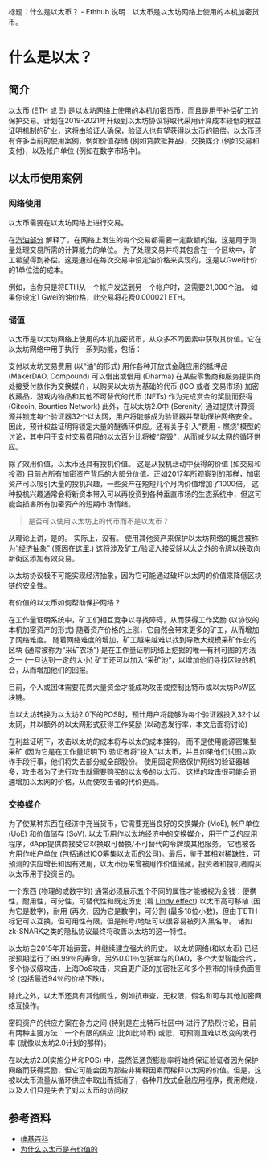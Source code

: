 标题：什么是以太币？ - Ethhub
说明：以太币是以太坊网络上使用的本机加密货币。

# 什么是以太？

## 简介

以太币 \(ETH 或 Ξ\) 是以太坊网络上使用的本机加密货币，而且是用于补偿矿工的保护交易。计划在2019-2021年升级到以太坊协议将取代采用计算成本较低的权益证明机制的矿业，这将由验证人确保，验证人也有望获得以太币的赔偿。以太币还有许多当前的使用案例，例如价值存储 \(例如贷款抵押品\)，交换媒介 \(例如交易和支付\)，以及帐户单位 \(例如在数字市场中\)。

## 以太币使用案例

### 网络使用

以太币需要在以太坊网络上进行交易。

在[汽油部分](https://docs.ethhub.io/-LTo-PwFj1VwulVCZAFW/~/drafts/-LUpsUsOLWLhW7Fftje4/primary/using-ethereum/ethereum-network-basics/transactions/gas) 解释了，在网络上发生的每个交易都需要一定数额的油，这是用于测量处理交易所需的计算能力的单位。
为了处理交易并将其包含在一个区块中，矿工希望得到补偿。这是通过在每次交易中设定油价格来实现的，这是以Gwei计价的1单位油的成本。

例如，当你只是将ETH从一个帐户发送到另一个帐户时，这需要21,000个油。 如果你设定1 Gwei的油价格，此交易将花费0.000021 ETH。

### 储值

以太币是以太坊网络上使用的本机加密货币，从众多不同因素中获取其价值。它在以太坊网络中用于执行一系列功能，包括：

支付以太坊交易费用 \(以“油”的形式\) 用作各种开放式金融应用的抵押品 \(MakerDAO, Compound\) 可以借出或借用 \(Dharma\) 在某些零售商和服务提供商处接受付款作为交换媒介，以购买以太坊为基础的代币 \(ICO 或者 交易市场\) 加密收藏品，游戏内物品和其他不可替代的代币 \(NFTs\) 作为完成赏金的奖励而获得 \(Gitcoin, Bounties Network\) 此外，在以太坊2.0中 \(Serenity\) 通过提供计算资源并锁定每个验证器32个以太网，用户将能够成为验证器并帮助保护网络安全。 因此，预计权益证明将锁定大量的醚循环供应。还有关于引入“费用 - 燃烧”模型的讨论，其中用于支付交易费用的以太百分比将被“烧毁”，从而减少以太网的循环供应。

除了效用价值，以太币还具有投机价值。 这是从投机活动中获得的价值 \(如交易和投资\) 目前占所有加密资产背后的大部分价值。正如2017年所观察到的那样，加密资产可以吸引大量的投机兴趣，一些资产在短短几个月内价值增加了1000倍。 这种投机兴趣通常会将新资本带入可以再投资到各种垂直市场的生态系统中，但这可能会损害所有加密资产的短期市场情绪。

> 是否可以使用以太坊上的代币而不是以太币？

从理论上讲，是的。 实际上，没有。 使用其他资产来保护以太坊网络的概念被称为“经济抽象” \(原因在[这里](https://docs.ethhub.io/questions-about-ethereum/is-ether-needed-for-transaction-fees).\) 这将涉及矿工/验证人接受除以太之外的令牌以换取向新街区添加有效交易。

以太坊协议极不可能实现经济抽象，因为它可能通过破坏以太网的价值来降低区块链的安全性。

有价值的以太币如何帮助保护网络？

在工作量证明系统中，矿工们相互竞争以寻找障碍，从而获得工作奖励 \(以协议的本机加密资产的形式\) 随着资产价格的上涨，它自然会带来更多的矿工，从而增加了网络难度。 随着网络难度的增加，矿工越来越难以找到导致大规模采矿作业的区块 \(通常被称为“采矿农场”\) 是在工作量证明网络上挖掘的唯一有利可图的方法之一 \(一旦达到一定的大小\) 矿工还可以加入“采矿池”，以增加他们寻找区块的机会，从而增加他们的回报。

目前，个人或团体需要花费大量资金才能成功攻击或控制比特币或以太坊PoW区块链。

当以太坊转换为以太坊2.0下的POS时，预计用户将能够为每个验证器投入32个以太网，并以额外的以太网形式获得工作奖励 \(以动态发行率，本文后面将讨论\)

在利益证明下，攻击以太坊的成本将与以太的成本挂钩。 而不是使用能源密集型采矿 \(因为它是在工作量证明下\) 验证者将“投入”以太币，并且如果他们试图以欺诈手段行事，他们将失去部分或全部股份。 使用固定网络保护网络的验证器越多，攻击者为了进行攻击就需要购买的以太多的以太币。 这样的攻击很可能会迅速增加以太网的价格，从而使攻击者的代价更高。

### 交换媒介

为了使某种东西在经济中充当货币，它需要充当良好的交换媒介 \(MoE\), 帐户单位 \(UoE\) 和价值储存 \(SoV\). 以太币用作以太坊经济中的交换媒介，用于广泛的应用程序，dApp提供商接受它以换取可替换/不可替代的令牌或其他服务。 它也被各方用作帐户单位 \(包括通过ICO筹集以太币的公司\)。最后，鉴于其相对稀缺性，可预测的供应增长和固有效用，以太币历来曾被用作价值储藏，投资者和投机者购买以太币用于投资目的。

一个东西 \(物理的或数字的\) 通常必须展示五个不同的属性才能被视为金钱：便携性，耐用性，可分性，可替代性和既定历史 \(看 [Lindy effect](https://en.wikipedia.org/wiki/Lindy_effect)\) 以太币高可移植 \(因为它是数字\)，耐用 \(再次，因为它是数字\)，可分割 \(最多18位小数\)，但由于ETH标记可以互换，但可用性有限，但是帐号/地址可以很容易被列入黑名单。 诸如zk-SNARK之类的隐私协议最终将改善以太坊的这一特性。

以太坊自2015年开始运营，并继续建立强大的历史。 以太坊网络\(和以太币\) 已经按预期运行了99.99％的寿命。另外0.01％包括幸存的DAO，多个大型智能合约，多个协议级攻击，上海DoS攻击，来自更广泛的加密社区和多个熊市的持续负面言论 \(包括最近94％的价格下跌\)。

除此之外，以太币还具有其他属性，例如抗审查，无权限，假名和可与其他加密网络互操作。

密码资产的供应方案在各方之间 \(特别是在比特币社区中\) 进行了热烈讨论，目前有两种主要方法：一个有限的供应 \(比如比特币\) 或低，可预测且难以改变的发行率 \(就像以太坊2.0计划的那样\)。

在以太坊2.0\(实施分片和POS\) 中，虽然低通货膨胀率将始终保证验证者因为保护网络而获得奖励，但它可能会因为那些非稀释因素而稀释以太网的价值。但是，这被以太币流量从循环供应中取出而抵消了，各种开放式金融应用程序，费用燃烧，以及人们只是失去了对以太币的访问权

## 参考资料

* [维基百科](https://en.wikipedia.org/wiki/Ether)
* [为什么以太币是有价值的](https://medium.com/ethhub/why-ether-is-valuable-2b4e39e01eb3)
